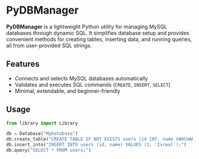 # PyDBManager

**PyDBManager** is a lightweight Python utility for managing MySQL databases through dynamic SQL. It simplifies database setup and provides convenient methods for creating tables, inserting data, and running queries, all from user-provided SQL strings.

## Features
- Connects and selects MySQL databases automatically
- Validates and executes SQL commands (`CREATE`, `INSERT`, `SELECT`)
- Minimal, extendable, and beginner-friendly

## Usage
```python
from library import Library

db = Database("MyDatabase")
db.create_table("CREATE TABLE IF NOT EXISTS users (id INT, name VARCHAR(100));")
db.insert_into("INSERT INTO users (id, name) VALUES (1, 'Isreal');")
db.query("SELECT * FROM users;")

